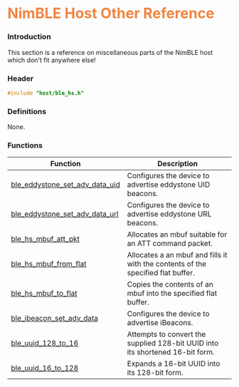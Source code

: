 ## <font color="F2853F" style="font-size:24pt">NimBLE Host Other Reference</font>

### Introduction

This section is a reference on miscellaneous parts of the NimBLE host which don't fit anywhere else!

### Header

```c
#include "host/ble_hs.h"
```

### Definitions

None.

### Functions
| Function | Description |
|----------|-------------|
| [ble_eddystone_set_adv_data_uid](functions/ble_eddystone_set_adv_data_uid.md) | Configures the device to advertise eddystone UID beacons. |
| [ble_eddystone_set_adv_data_url](functions/ble_eddystone_set_adv_data_url.md) | Configures the device to advertise eddystone URL beacons. |
| [ble_hs_mbuf_att_pkt](functions/ble_hs_mbuf_att_pkt.md) | Allocates an mbuf suitable for an ATT command packet. |
| [ble_hs_mbuf_from_flat](functions/ble_hs_mbuf_from_flat.md) | Allocates a an mbuf and fills it with the contents of the specified flat buffer. |
| [ble_hs_mbuf_to_flat](functions/ble_hs_mbuf_to_flat.md) | Copies the contents of an mbuf into the specified flat buffer. |
| [ble_ibeacon_set_adv_data](functions/ble_ibeacon_set_adv_data.md) | Configures the device to advertise iBeacons. |
| [ble_uuid_128_to_16](functions/ble_uuid_128_to_16.md) | Attempts to convert the supplied 128-bit UUID into its shortened 16-bit form. |
| [ble_uuid_16_to_128](functions/ble_uuid_16_to_128.md) | Expands a 16-bit UUID into its 128-bit form. |
